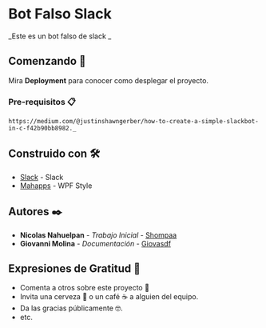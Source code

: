 # Bot Falso Slack
_Este es un bot falso de slack _

## Comenzando 🚀



Mira **Deployment** para conocer como desplegar el proyecto.


### Pre-requisitos 📋

```
https://medium.com/@justinshawngerber/how-to-create-a-simple-slackbot-in-c-f42b90bb8982._

```

## Construido con 🛠️

* [Slack](http://slack.com//) - Slack
* [Mahapps](https://mahapps.com//) - WPF Style

## Autores ✒️

* **Nicolas Nahuelpan** - *Trabajo Inicial* - [Shompaa](https://github.com/shompaa)
* **Giovanni Molina** - *Documentación* - [Giovasdf](https://github.com/Giovasdf)

## Expresiones de Gratitud 🎁

* Comenta a otros sobre este proyecto 📢
* Invita una cerveza 🍺 o un café ☕ a alguien del equipo. 
* Da las gracias públicamente 🤓.
* etc.


